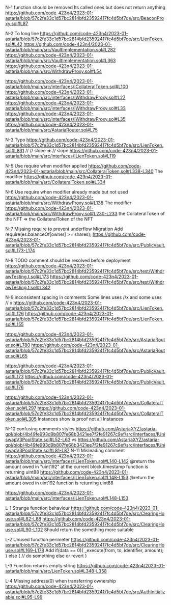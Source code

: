 N-1
function should be removed 
Its called ones but does not return anything 
https://github.com/code-423n4/2023-01-astaria/blob/57c2fe33c1d57bc2814bfd23592417fc4d5bf7de/src/BeaconProxy.sol#L87

N-2
To long line
https://github.com/code-423n4/2023-01-astaria/blob/57c2fe33c1d57bc2814bfd23592417fc4d5bf7de/src/LienToken.sol#L42
https://github.com/code-423n4/2023-01-astaria/blob/main/src/VaultImplementation.sol#L282
https://github.com/code-423n4/2023-01-astaria/blob/main/src/VaultImplementation.sol#L363
https://github.com/code-423n4/2023-01-astaria/blob/main/src/WithdrawProxy.sol#L54

https://github.com/code-423n4/2023-01-astaria/blob/main/src/interfaces/ICollateralToken.sol#L100
https://github.com/code-423n4/2023-01-astaria/blob/main/src/interfaces/IWithdrawProxy.sol#L27
https://github.com/code-423n4/2023-01-astaria/blob/main/src/interfaces/IWithdrawProxy.sol#L33
https://github.com/code-423n4/2023-01-astaria/blob/main/src/interfaces/IWithdrawProxy.sol#L35
https://github.com/code-423n4/2023-01-astaria/blob/main/src/AstariaRouter.sol#L75

N-3
Typo 
https://github.com/code-423n4/2023-01-astaria/blob/57c2fe33c1d57bc2814bfd23592417fc4d5bf7de/src/LienToken.sol#L831
 //      // slope =>  // slope
https://github.com/code-423n4/2023-01-astaria/blob/main/src/interfaces/ILienToken.sol#L119

N-5
Use require when modifier applied 
https://github.com/code-423n4/2023-01-astaria/blob/main/src/CollateralToken.sol#L338-L340
The modifier
https://github.com/code-423n4/2023-01-astaria/blob/main/src/CollateralToken.sol#L334

N-6
Use require when modifier already made but not used
https://github.com/code-423n4/2023-01-astaria/blob/main/src/WithdrawProxy.sol#L138
The modifier
https://github.com/code-423n4/2023-01-astaria/blob/main/src/WithdrawProxy.sol#L230-L233
the  CollateralToken of the NFT => the CollateralToken of the NFT

N-7
Missing require to prevent underflow 
Migration 
Add require(es.balanceOf[owner] >= shares);
https://github.com/code-423n4/2023-01-astaria/blob/57c2fe33c1d57bc2814bfd23592417fc4d5bf7de/src/PublicVault.sol#L173-L174

N-8
TODO comment
should be resolved before deployment
https://github.com/code-423n4/2023-01-astaria/blob/57c2fe33c1d57bc2814bfd23592417fc4d5bf7de/src/test/WithdrawTesting.t.sol#L173
https://github.com/code-423n4/2023-01-astaria/blob/57c2fe33c1d57bc2814bfd23592417fc4d5bf7de/src/test/WithdrawTesting.t.sol#L342

N-9
inconsistent spacing in comments
Some lines uses //x and some uses // x
https://github.com/code-423n4/2023-01-astaria/blob/57c2fe33c1d57bc2814bfd23592417fc4d5bf7de/src/LienToken.sol#L126
https://github.com/code-423n4/2023-01-astaria/blob/57c2fe33c1d57bc2814bfd23592417fc4d5bf7de/src/LienToken.sol#L155

https://github.com/code-423n4/2023-01-astaria/blob/57c2fe33c1d57bc2814bfd23592417fc4d5bf7de/src/AstariaRouter.sol#L780
https://github.com/code-423n4/2023-01-astaria/blob/57c2fe33c1d57bc2814bfd23592417fc4d5bf7de/src/AstariaRouter.sol#L65

https://github.com/code-423n4/2023-01-astaria/blob/57c2fe33c1d57bc2814bfd23592417fc4d5bf7de/src/PublicVault.sol#L173
https://github.com/code-423n4/2023-01-astaria/blob/57c2fe33c1d57bc2814bfd23592417fc4d5bf7de/src/PublicVault.sol#L176

https://github.com/code-423n4/2023-01-astaria/blob/57c2fe33c1d57bc2814bfd23592417fc4d5bf7de/src/CollateralToken.sol#L297
https://github.com/code-423n4/2023-01-astaria/blob/57c2fe33c1d57bc2814bfd23592417fc4d5bf7de/src/CollateralToken.sol#L305
Instances show is proof not all Instances

N-10
confusing comments styles
https://github.com/AstariaXYZ/astaria-gpl/blob/4b49fe993d9b807fe68b3421ee7f2fe91267c9ef/src/interfaces/IUniswapV3PoolState.sol#L52-L63
vs 
https://github.com/AstariaXYZ/astaria-gpl/blob/4b49fe993d9b807fe68b3421ee7f2fe91267c9ef/src/interfaces/IUniswapV3PoolState.sol#L81-L87 
N-11 
Misleading comment 
https://github.com/code-423n4/2023-01-astaria/blob/main/src/interfaces/ILienToken.sol#L140-L142
@return the amount owed in "uint192" at the current block.timestamp
function is returning uint88
https://github.com/code-423n4/2023-01-astaria/blob/main/src/interfaces/ILienToken.sol#L148-L153
@return the amount owed in uint192
function is returning uint88

https://github.com/code-423n4/2023-01-astaria/blob/main/src/interfaces/ILienToken.sol#L148-L153

L-1
Strange function behaviour 
https://github.com/code-423n4/2023-01-astaria/blob/57c2fe33c1d57bc2814bfd23592417fc4d5bf7de/src/ClearingHouse.sol#L82-L88
https://github.com/code-423n4/2023-01-astaria/blob/57c2fe33c1d57bc2814bfd23592417fc4d5bf7de/src/ClearingHouse.sol#L90-L102
Should return the something more suitable 

L-2
Unused function perimeter 
https://github.com/code-423n4/2023-01-astaria/blob/57c2fe33c1d57bc2814bfd23592417fc4d5bf7de/src/ClearingHouse.sol#L169-L178
Add 
    if(data == 0){
    _execute(from, to, identifier, amount);
    } 
    else {
      // do something else or revert 
    }

L-3
Function returns empty string 
https://github.com/code-423n4/2023-01-astaria/blob/main/src/LienToken.sol#L348-L358

L-4
Missing address(0) when transferring ownership
https://github.com/code-423n4/2023-01-astaria/blob/57c2fe33c1d57bc2814bfd23592417fc4d5bf7de/src/AuthInitializable.sol#L95-L99